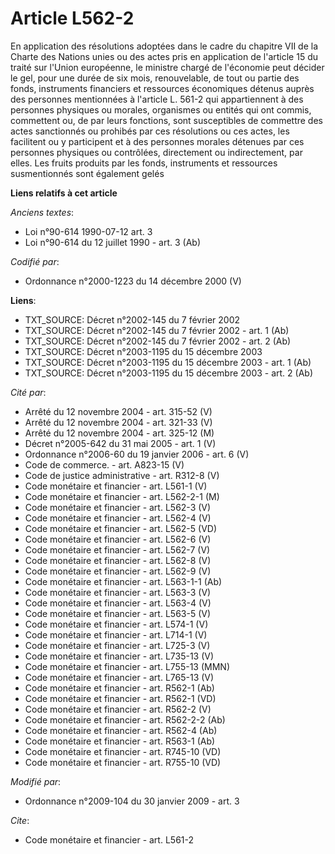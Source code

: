 # Article L562-2

En application des résolutions adoptées dans le cadre du chapitre VII de la Charte des Nations unies ou des actes pris en
application de l'article 15 du traité sur l'Union européenne, le ministre chargé de l'économie peut décider le gel, pour une
durée de six mois, renouvelable, de tout ou partie des fonds, instruments financiers et ressources économiques détenus auprès
des personnes mentionnées à l'article L. 561-2 qui appartiennent à des personnes physiques ou morales, organismes ou entités
qui ont commis, commettent ou, de par leurs fonctions, sont susceptibles de commettre des actes sanctionnés ou prohibés par
ces résolutions ou ces actes, les facilitent ou y participent et à des personnes morales détenues par ces personnes physiques
ou contrôlées, directement ou indirectement, par elles. Les fruits produits par les fonds, instruments et ressources
susmentionnés sont également gelés

**Liens relatifs à cet article**

_Anciens textes_:

  - Loi n°90-614 1990-07-12 art. 3
  - Loi n°90-614 du 12 juillet 1990 - art. 3 (Ab)

_Codifié par_:

  - Ordonnance n°2000-1223 du 14 décembre 2000 (V)

**Liens**:

  - TXT_SOURCE: Décret n°2002-145 du 7 février 2002
  - TXT_SOURCE: Décret n°2002-145 du 7 février 2002 - art. 1 (Ab)
  - TXT_SOURCE: Décret n°2002-145 du 7 février 2002 - art. 2 (Ab)
  - TXT_SOURCE: Décret n°2003-1195 du 15 décembre 2003
  - TXT_SOURCE: Décret n°2003-1195 du 15 décembre 2003 - art. 1 (Ab)
  - TXT_SOURCE: Décret n°2003-1195 du 15 décembre 2003 - art. 2 (Ab)

_Cité par_:

  - Arrêté du 12 novembre 2004 - art. 315-52 (V)
  - Arrêté du 12 novembre 2004 - art. 321-33 (V)
  - Arrêté du 12 novembre 2004 - art. 325-12 (M)
  - Décret n°2005-642 du 31 mai 2005 - art. 1 (V)
  - Ordonnance n°2006-60 du 19 janvier 2006 - art. 6 (V)
  - Code de commerce. - art. A823-15 (V)
  - Code de justice administrative - art. R312-8 (V)
  - Code monétaire et financier - art. L561-1 (V)
  - Code monétaire et financier - art. L562-2-1 (M)
  - Code monétaire et financier - art. L562-3 (V)
  - Code monétaire et financier - art. L562-4 (V)
  - Code monétaire et financier - art. L562-5 (VD)
  - Code monétaire et financier - art. L562-6 (V)
  - Code monétaire et financier - art. L562-7 (V)
  - Code monétaire et financier - art. L562-8 (V)
  - Code monétaire et financier - art. L562-9 (V)
  - Code monétaire et financier - art. L563-1-1 (Ab)
  - Code monétaire et financier - art. L563-3 (V)
  - Code monétaire et financier - art. L563-4 (V)
  - Code monétaire et financier - art. L563-5 (V)
  - Code monétaire et financier - art. L574-1 (V)
  - Code monétaire et financier - art. L714-1 (V)
  - Code monétaire et financier - art. L725-3 (V)
  - Code monétaire et financier - art. L735-13 (V)
  - Code monétaire et financier - art. L755-13 (MMN)
  - Code monétaire et financier - art. L765-13 (V)
  - Code monétaire et financier - art. R562-1 (Ab)
  - Code monétaire et financier - art. R562-1 (VD)
  - Code monétaire et financier - art. R562-2 (V)
  - Code monétaire et financier - art. R562-2-2 (Ab)
  - Code monétaire et financier - art. R562-4 (Ab)
  - Code monétaire et financier - art. R563-1 (Ab)
  - Code monétaire et financier - art. R745-10 (VD)
  - Code monétaire et financier - art. R755-10 (VD)

_Modifié par_:

  - Ordonnance n°2009-104 du 30 janvier 2009 - art. 3

_Cite_:

  - Code monétaire et financier - art. L561-2
